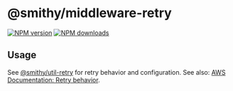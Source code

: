 # @smithy/middleware-retry
[![NPM version](https://img.shields.io/npm/v/@smithy/middleware-retry/latest.svg)](https://www.npmjs.com/package/@smithy/middleware-retry)
[![NPM downloads](https://img.shields.io/npm/dm/@smithy/middleware-retry.svg)](https://www.npmjs.com/package/@smithy/middleware-retry)
## Usage
See [@smithy/util-retry](https://github.com/smithy-lang/smithy-typescript/tree/main/packages/util-retry)
for retry behavior and configuration.
See also: [AWS Documentation: Retry behavior](https://docs.aws.amazon.com/sdkref/latest/guide/feature-retry-behavior.html).
